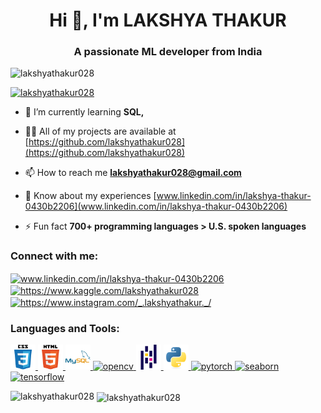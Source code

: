 <h1 align="center">Hi 👋, I'm LAKSHYA THAKUR</h1>
<h3 align="center">A passionate ML developer from India</h3>

<p align="left"> <img src="https://komarev.com/ghpvc/?username=lakshyathakur028&label=Profile%20views&color=0e75b6&style=flat" alt="lakshyathakur028" /> </p>

<p align="left"> <a href="https://github.com/ryo-ma/github-profile-trophy"><img src="https://github-profile-trophy.vercel.app/?username=lakshyathakur028" alt="lakshyathakur028" /></a> </p>

- 🌱 I’m currently learning **SQL,**

- 👨‍💻 All of my projects are available at [https://github.com/lakshyathakur028](https://github.com/lakshyathakur028)

- 📫 How to reach me **lakshyathakur028@gmail.com**

- 📄 Know about my experiences [www.linkedin.com/in/lakshya-thakur-0430b2206](www.linkedin.com/in/lakshya-thakur-0430b2206)

- ⚡ Fun fact **700+ programming languages > U.S. spoken languages**

<h3 align="left">Connect with me:</h3>
<p align="left">
<a href="https://linkedin.com/in/www.linkedin.com/in/lakshya-thakur-0430b2206" target="blank"><img align="center" src="https://raw.githubusercontent.com/rahuldkjain/github-profile-readme-generator/master/src/images/icons/Social/linked-in-alt.svg" alt="www.linkedin.com/in/lakshya-thakur-0430b2206" height="30" width="40" /></a>
<a href="https://kaggle.com/https://www.kaggle.com/lakshyathakur028" target="blank"><img align="center" src="https://raw.githubusercontent.com/rahuldkjain/github-profile-readme-generator/master/src/images/icons/Social/kaggle.svg" alt="https://www.kaggle.com/lakshyathakur028" height="30" width="40" /></a>
<a href="https://instagram.com/https://www.instagram.com/_.lakshyathakur._/" target="blank"><img align="center" src="https://raw.githubusercontent.com/rahuldkjain/github-profile-readme-generator/master/src/images/icons/Social/instagram.svg" alt="https://www.instagram.com/_.lakshyathakur._/" height="30" width="40" /></a>
</p>

<h3 align="left">Languages and Tools:</h3>
<p align="left"> <a href="https://www.w3schools.com/css/" target="_blank" rel="noreferrer"> <img src="https://raw.githubusercontent.com/devicons/devicon/master/icons/css3/css3-original-wordmark.svg" alt="css3" width="40" height="40"/> </a> <a href="https://www.w3.org/html/" target="_blank" rel="noreferrer"> <img src="https://raw.githubusercontent.com/devicons/devicon/master/icons/html5/html5-original-wordmark.svg" alt="html5" width="40" height="40"/> </a> <a href="https://www.mysql.com/" target="_blank" rel="noreferrer"> <img src="https://raw.githubusercontent.com/devicons/devicon/master/icons/mysql/mysql-original-wordmark.svg" alt="mysql" width="40" height="40"/> </a> <a href="https://opencv.org/" target="_blank" rel="noreferrer"> <img src="https://www.vectorlogo.zone/logos/opencv/opencv-icon.svg" alt="opencv" width="40" height="40"/> </a> <a href="https://pandas.pydata.org/" target="_blank" rel="noreferrer"> <img src="https://raw.githubusercontent.com/devicons/devicon/2ae2a900d2f041da66e950e4d48052658d850630/icons/pandas/pandas-original.svg" alt="pandas" width="40" height="40"/> </a> <a href="https://www.python.org" target="_blank" rel="noreferrer"> <img src="https://raw.githubusercontent.com/devicons/devicon/master/icons/python/python-original.svg" alt="python" width="40" height="40"/> </a> <a href="https://pytorch.org/" target="_blank" rel="noreferrer"> <img src="https://www.vectorlogo.zone/logos/pytorch/pytorch-icon.svg" alt="pytorch" width="40" height="40"/> </a> <a href="https://seaborn.pydata.org/" target="_blank" rel="noreferrer"> <img src="https://seaborn.pydata.org/_images/logo-mark-lightbg.svg" alt="seaborn" width="40" height="40"/> </a> <a href="https://www.tensorflow.org" target="_blank" rel="noreferrer"> <img src="https://www.vectorlogo.zone/logos/tensorflow/tensorflow-icon.svg" alt="tensorflow" width="40" height="40"/> </a> </p>

<p><img align="left" src="https://github-readme-stats.vercel.app/api/top-langs?username=lakshyathakur028&show_icons=true&locale=en&layout=compact" alt="lakshyathakur028" /></p>

<p>&nbsp;<img align="center" src="https://github-readme-stats.vercel.app/api?username=lakshyathakur028&show_icons=true&locale=en" alt="lakshyathakur028" /></p>
